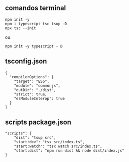 ## comandos terminal
```
npm init -y
npm i typescript tsc tsup -D
npx tsc --init
```
ou

```
npm init -y typescript - D
```
## tsconfig.json
```
{
  "compilerOptions": {
    "target": "ES6",
    "module": "commonjs",
    "outDir": "./dist",
    "strict": true,
    "esModuleInterop": true    
  }
}
```

## scripts package.json
```
"scripts": {
    "dist": "tsup src",
    "start:dev": "tsx src/index.ts",
    "start:watch": "tsx watch src/index.ts",
    "start:dist": "npm run dist && node dist/index.js"
}
```